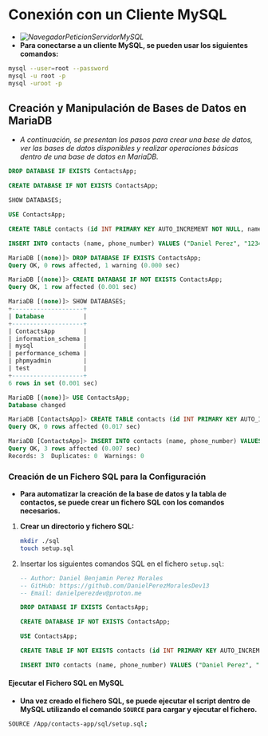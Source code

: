 <!-- Author: Daniel Benjamin Perez Morales -->
<!-- GitHub: https://github.com/DanielPerezMoralesDev13 -->
<!-- Email: danielperezdev@proton.me -->

# **Conexión con un Cliente MySQL**

- *![NavegadorPeticionServidorMySQL](/Images/NavegadorPeticionServidorMySQL.png "/Images/NavegadorPeticionServidorMySQL.png")*
- **Para conectarse a un cliente MySQL, se pueden usar los siguientes comandos:**

```bash
mysql --user=root --password
mysql -u root -p
mysql -uroot -p
```

## **Creación y Manipulación de Bases de Datos en MariaDB**

- *A continuación, se presentan los pasos para crear una base de datos, ver las bases de datos disponibles y realizar operaciones básicas dentro de una base de datos en MariaDB.*

```sql
DROP DATABASE IF EXISTS ContactsApp;

CREATE DATABASE IF NOT EXISTS ContactsApp;

SHOW DATABASES;

USE ContactsApp;

CREATE TABLE contacts (id INT PRIMARY KEY AUTO_INCREMENT NOT NULL, name VARCHAR(255) NOT NULL, phone_number VARCHAR(255) NOT NULL);

INSERT INTO contacts (name, phone_number) VALUES ("Daniel Perez", "12345678"), ("Danna Morales", "87654321"), ("Benjamin Perez", "22443377");
```

```sql
MariaDB [(none)]> DROP DATABASE IF EXISTS ContactsApp;
Query OK, 0 rows affected, 1 warning (0.000 sec)

MariaDB [(none)]> CREATE DATABASE IF NOT EXISTS ContactsApp;
Query OK, 1 row affected (0.001 sec)

MariaDB [(none)]> SHOW DATABASES;
+--------------------+
| Database           |
+--------------------+
| ContactsApp        |
| information_schema |
| mysql              |
| performance_schema |
| phpmyadmin         |
| test               |
+--------------------+
6 rows in set (0.001 sec)

MariaDB [(none)]> USE ContactsApp;
Database changed

MariaDB [ContactsApp]> CREATE TABLE contacts (id INT PRIMARY KEY AUTO_INCREMENT NOT NULL, name VARCHAR(255) NOT NULL, phone_number VARCHAR(255) NOT NULL);
Query OK, 0 rows affected (0.017 sec)

MariaDB [ContactsApp]> INSERT INTO contacts (name, phone_number) VALUES ("Daniel Perez", "12345678"), ("Danna Morales", "87654321"), ("Benjamin Perez", "22443377");
Query OK, 3 rows affected (0.007 sec)
Records: 3  Duplicates: 0  Warnings: 0
```

### **Creación de un Fichero SQL para la Configuración**

- **Para automatizar la creación de la base de datos y la tabla de contactos, se puede crear un fichero SQL con los comandos necesarios.**

1. **Crear un directorio y fichero SQL:**

    ```bash
    mkdir ./sql
    touch setup.sql
    ```

2. Insertar los siguientes comandos SQL en el fichero `setup.sql`:

    ```sql
    -- Author: Daniel Benjamin Perez Morales
    -- GitHub: https://github.com/DanielPerezMoralesDev13
    -- Email: danielperezdev@proton.me

    DROP DATABASE IF EXISTS ContactsApp;

    CREATE DATABASE IF NOT EXISTS ContactsApp;

    USE ContactsApp;

    CREATE TABLE IF NOT EXISTS contacts (id INT PRIMARY KEY AUTO_INCREMENT NOT NULL, name VARCHAR(255) NOT NULL, phone_number VARCHAR(255) NOT NULL);

    INSERT INTO contacts (name, phone_number) VALUES ("Daniel Perez", "12345678"), ("Danna Morales", "87654321"), ("Benjamin Perez", "22443377");
    ```

#### **Ejecutar el Fichero SQL en MySQL**

- **Una vez creado el fichero SQL, se puede ejecutar el script dentro de MySQL utilizando el comando `SOURCE` para cargar y ejecutar el fichero.**

```bash
SOURCE /App/contacts-app/sql/setup.sql;
```
